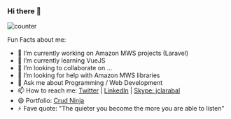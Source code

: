 ### Hi there 👋

<!--
**crudninja/crudninja** is a ✨ _special_ ✨ repository because its `README.md` (this file) appears on your GitHub profile.
-->

![counter](https://enjh3h857uko8wr.m.pipedream.net)

Fun Facts about me:

- 🔭 I’m currently working on Amazon MWS projects (Laravel)
- 🌱 I’m currently learning VueJS
- 👯 I’m looking to collaborate on ...
- 🤔 I’m looking for help with Amazon MWS libraries
- 💬 Ask me about Programming / Web Development
- 📫 How to reach me: <a href="https://twitter.com/crud_ninja">Twitter</a> | <a href="https://www.linkedin.com/in/jclarabal/">LinkedIn</a> | <a href="#">Skype: jclarabal</a>
- 😄 Portfolio: <a href="https://crudninja.me/"> Crud Ninja </a>
- ⚡ Fave quote: "The quieter you become the more you are able to listen"

